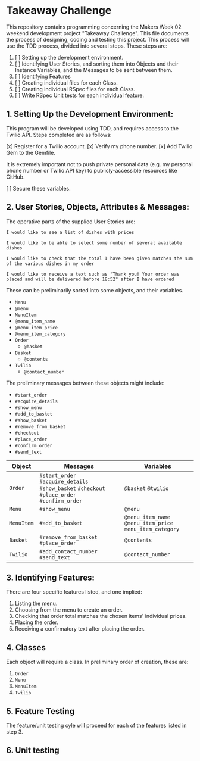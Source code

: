 # Takeaway Challenge

This repository contains programming concerning the Makers Week 02 weekend development project "Takeaway Challenge". This file documents the process of designing, coding and testing this project. This process will use the TDD process, divided into several steps. These steps are:

1. [ ] Setting up the development environment.
2. [ ] Identifying User Stories, and sorting them into Objects and their Instance Variables, and the Messages to be sent between them.
3. [ ] Identifying Features
4. [ ] Creating individual files for each Class.
5. [ ] Creating individual RSpec files for each Class.
6. [ ] Write RSpec Unit tests for each individual feature.

##  1.  Setting Up the Development Environment:

This program will be developed using TDD, and requires access to the Twilio API. Steps completed are as follows:

  [x] Register for a Twilio account.
  [x] Verify my phone number.
  [x] Add Twilio Gem to the Gemfile.

It is extremely important not to push private personal data (e.g. my personal phone number or Twilio API key) to publicly-accessible resources like GitHub.

  [ ] Secure these variables.

##  2.  User Stories, Objects, Attributes & Messages:

The operative parts of the supplied User Stories are:

```
I would like to see a list of dishes with prices

I would like to be able to select some number of several available dishes

I would like to check that the total I have been given matches the sum of the various dishes in my order

I would like to receive a text such as "Thank you! Your order was placed and will be delivered before 18:52" after I have ordered
```
These can be preliminarily sorted into some objects, and their variables.

*  `Menu`
  * `@menu`
*  `MenuItem`
  * `@menu_item_name`
  * `@menu_item_price`
  * `@menu_item_category`
* `Order`
  * `@basket`
* `Basket`
  * `@contents`
* `Twilio`
  * `@contact_number`

The preliminary messages between these objects might include:

* `#start_order`
* `#acquire_details`
* `#show_menu`
* `#add_to_basket`
* `#show_basket`
* `#remove_from_basket`
* `#checkout`
* `#place_order`
* `#confirm_order`
* `#send_text`

Object | Messages | Variables
---|---|---
`Order` | `#start_order` `#acquire_details` `#show_basket` `#checkout` `#place_order` `#confirm_order` | `@basket` `@twilio`
`Menu` | `#show_menu` | `@menu`
`MenuItem` | `#add_to_basket` | `@menu_item_name` `@menu_item_price` `menu_item_category`
`Basket` | `#remove_from_basket` `#place_order` | `@contents`
`Twilio` | `#add_contact_number` `#send_text` | `@contact_number`

##  3.  Identifying Features:

There are four specific features listed, and one implied:

1.  Listing the menu.
2.  Choosing from the menu to create an order.
3.  Checking that order total matches the chosen items' individual prices.
4.  Placing the order.
5.  Receiving a confirmatory text after placing the order.

##  4.  Classes

Each object will require a class. In preliminary order of creation, these are:

1.  `Order`
2.  `Menu`
3.  `MenuItem`
4.  `Twilio`

##  5.  Feature Testing

The feature/unit testing cyle will proceed for each of the features listed in step 3.

##  6.  Unit testing
